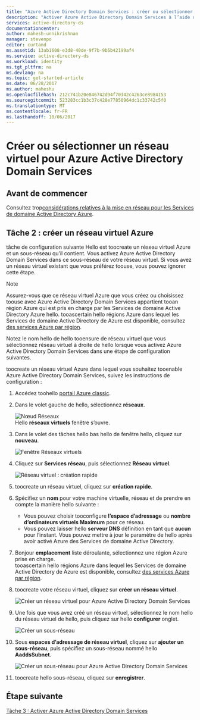 ```yaml
---
title: "Azure Active Directory Domain Services : créer ou sélectionner un réseau virtuel | Microsoft Docs"
description: "Activer Azure Active Directory Domain Services à l’aide de hello portail Azure classic"
services: active-directory-ds
documentationcenter: 
author: mahesh-unnikrishnan
manager: stevenpo
editor: curtand
ms.assetid: 13ab1608-e3d8-40de-9f7b-9b5b42199af4
ms.service: active-directory-ds
ms.workload: identity
ms.tgt_pltfrm: na
ms.devlang: na
ms.topic: get-started-article
ms.date: 06/28/2017
ms.author: maheshu
ms.openlocfilehash: 212c741b20e846742d94f70342c4263ce8984153
ms.sourcegitcommit: 523283cc1b3c37c428e77850964dc1c33742c5f0
ms.translationtype: MT
ms.contentlocale: fr-FR
ms.lasthandoff: 10/06/2017
---
```

# <a name="create-or-select-a-virtual-network-for-azure-active-directory-domain-services"></a>Créer ou sélectionner un réseau virtuel pour Azure Active Directory Domain Services
## <a name="before-you-begin"></a>Avant de commencer
Consultez trop[considérations relatives à la mise en réseau pour les Services de domaine Active Directory Azure](active-directory-ds-networking.md).

## <a name="task-2-create-an-azure-virtual-network"></a>Tâche 2 : créer un réseau virtuel Azure
tâche de configuration suivante Hello est toocreate un réseau virtuel Azure et un sous-réseau qu’il contient. Vous activez Azure Active Directory Domain Services dans ce sous-réseau de votre réseau virtuel. Si vous avez un réseau virtuel existant que vous préférez toouse, vous pouvez ignorer cette étape.

> [!NOTE]
> Assurez-vous que ce réseau virtuel Azure que vous créez ou choisissez toouse avec Azure Active Directory Domain Services appartient tooan région Azure qui est pris en charge par les Services de domaine Active Directory Azure hello. tooascertain hello régions Azure dans lequel les Services de domaine Active Directory de Azure est disponible, consultez [des services Azure par région](https://azure.microsoft.com/regions/#services/).
>
>Notez le nom hello de hello tooensure de réseau virtuel que vous sélectionnez réseau virtuel à droite de hello lorsque vous activez Azure Active Directory Domain Services dans une étape de configuration suivantes.


toocreate un réseau virtuel Azure dans lequel vous souhaitez tooenable Azure Active Directory Domain Services, suivez les instructions de configuration :

1. Accédez toohello [portail Azure classic](https://manage.windowsazure.com).
2. Dans le volet gauche de hello, sélectionnez **réseaux**.

    ![Nœud Réseaux](./media/active-directory-domain-services-getting-started/networks-node.png)  
    Hello **réseaux virtuels** fenêtre s’ouvre.
3. Dans le volet des tâches hello bas hello de fenêtre hello, cliquez sur **nouveau**.

    ![Fenêtre Réseaux virtuels](./media/active-directory-domain-services-getting-started/virtual-networks.png)
4. Cliquez sur **Services réseau**, puis sélectionnez **Réseau virtuel**.

    ![Réseau virtuel : création rapide](./media/active-directory-domain-services-getting-started/virtual-network-quickcreate.png)
5. toocreate un réseau virtuel, cliquez sur **création rapide**.

6. Spécifiez un **nom** pour votre machine virtuelle, réseau et de prendre en compte la manière hello suivante :
    * Vous pouvez choisir tooconfigure **l’espace d’adressage** ou **nombre d’ordinateurs virtuels Maximum** pour ce réseau.
    * Vous pouvez laisser hello **serveur DNS** définition en tant que **aucun** pour l’instant. Vous pouvez mettre à jour le paramètre de hello après avoir activé Azure des Services de domaine Active Directory.
7. Bonjour **emplacement** liste déroulante, sélectionnez une région Azure prise en charge.  
    tooascertain hello régions Azure dans lequel les Services de domaine Active Directory de Azure est disponible, consultez [des services Azure par région](https://azure.microsoft.com/regions/#services/).
8. toocreate votre réseau virtuel, cliquez sur **créer un réseau virtuel**.

    ![Créer un réseau virtuel pour Azure Active Directory Domain Services](./media/active-directory-domain-services-getting-started/create-vnet.png)
9. Une fois que vous avez créé un réseau virtuel, sélectionnez le nom hello du réseau virtuel de hello, puis cliquez sur hello **configurer** onglet.

    ![Créer un sous-réseau](./media/active-directory-domain-services-getting-started/create-vnet-properties.png)
10. Sous **espaces d’adressage de réseau virtuel**, cliquez sur **ajouter un sous-réseau**, puis spécifiez un sous-réseau nommé hello **AaddsSubnet**.

    ![Créer un sous-réseau pour Azure Active Directory Domain Services](./media/active-directory-domain-services-getting-started/create-vnet-add-subnet.png)

11. toocreate hello sous-réseau, cliquez sur **enregistrer**.


## <a name="next-step"></a>Étape suivante
[Tâche 3 : Activer Azure Active Directory Domain Services](active-directory-ds-getting-started-enableaadds.md)
